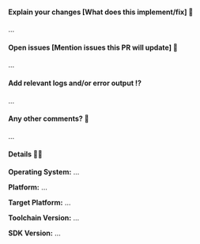 <!-- Thanks for sending a pull request! Please make sure you click the link above to view the contribution guidelines, then fill out the blanks below. -->

#### Explain your changes [What does this implement/fix] 🦾
…

#### Open issues [Mention issues this PR will update] 🐛
…


#### Add relevant logs and/or error output ⁉️
<!-- If it’s long, please paste to https://gist.github.com/ and insert the link here. -->
…



#### Any other comments? 📯
…

#### Details 👩‍💻
**Operating System:** …

**Platform:** …

**Target Platform:** …

**Toolchain Version:** …

**SDK Version:** …

